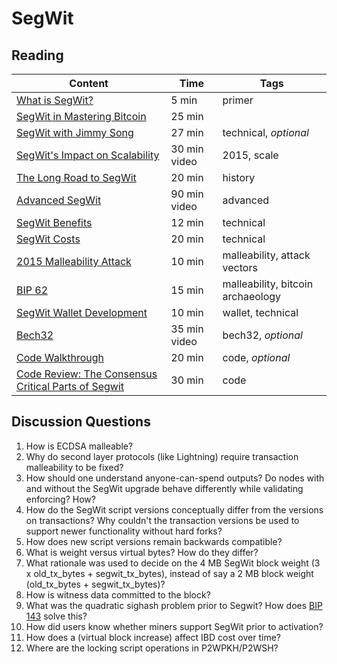 # SegWit

## Reading

| Content                                                                                       | Time  | Tags                    |
|-----------------------------------------------------------------------------------------------|-------|-------------------------|
| [What is SegWit?](https://bitcoinmagazine.com/guides/what-is-segwit) | 5 min | primer                  |
| [SegWit in Mastering Bitcoin](https://github.com/bitcoinbook/bitcoinbook/blob/develop/ch07.asciidoc#segregated-witness) | 25 min |
| [SegWit with Jimmy Song](https://www.youtube.com/watch?v=Txfy2mFe16A) | 27 min | technical, *optional* |
| [SegWit's Impact on Scalability](https://diyhpl.us/wiki/transcripts/scalingbitcoin/hong-kong/segregated-witness-and-its-impact-on-scalability/) | 30 min video | 2015, scale |
| [The Long Road to SegWit](https://bitcoinmagazine.com/articles/long-road-segwit-how-bitcoins-biggest-protocol-upgrade-became-reality/) | 20 min | history |
| [Advanced SegWit](https://www.youtube.com/watch?v=JgNgnwF9hfY) | 90 min video | advanced |
| [SegWit Benefits](https://bitcoincore.org/en/2016/01/26/segwit-benefits/) | 12 min | technical |
| [SegWit Costs](https://bitcoincore.org/en/2016/10/28/segwit-costs/) | 20 min | technical |
| [2015 Malleability Attack](https://bitcoinmagazine.com/articles/the-who-what-why-and-how-of-the-ongoing-transaction-malleability-attack-1444253640/) | 10 min | malleability, attack vectors |
| [BIP 62](https://github.com/bitcoin/bips/blob/master/bip-0062.mediawiki) | 15 min | malleability, bitcoin archaeology |
| [SegWit Wallet Development](https://bitcoincore.org/en/segwit_wallet_dev/) | 10 min | wallet, technical |
| [Bech32](https://diyhpl.us/wiki/transcripts/sf-bitcoin-meetup/2017-03-29-new-address-type-for-segwit-addresses/) | 35 min video | bech32, *optional* |
| [Code Walkthrough](https://docs.google.com/document/d/1qn9SCQj2YQauE83FjglODUZJTQaz9WxrbaTtkP367cA/edit) | 20 min | code, *optional* |
| [Code Review: The Consensus Critical Parts of Segwit](https://petertodd.org/2016/segwit-consensus-critical-code-review) | 30 min | code |

## Discussion Questions

1. How is ECDSA malleable?
1. Why do second layer protocols (like Lightning) require transaction malleability to be fixed?
1. How should one understand anyone-can-spend outputs? Do nodes with and without the SegWit upgrade behave differently while validating enforcing? How?
1. How do the SegWit script versions conceptually differ from the versions on transactions? Why couldn't the transaction versions be used to support newer functionality without hard forks?
1. How does new script versions remain backwards compatible?
1. What is weight versus virtual bytes? How do they differ?
1. What rationale was used to decide on the 4 MB SegWit block weight (3 x old_tx_bytes + segwit_tx_bytes), instead of say a 2 MB block weight (old_tx_bytes + segwit_tx_bytes)?
1. How is witness data committed to the block?
1. What was the quadratic sighash problem prior to Segwit? How does [BIP 143](https://github.com/bitcoin/bips/blob/master/bip-0143.mediawiki) solve this?
1. How did users know whether miners support SegWit prior to activation?
1. How does a (virtual block increase) affect IBD cost over time?
1. Where are the locking script operations in P2WPKH/P2WSH?
